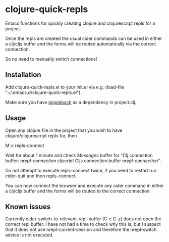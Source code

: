 clojure-quick-repls
===================

Emacs functions for quickly creating clojure and clojurescript repls for a project. 

Once the repls are created the usual cider commands can be used in either a clj/cljs buffer and the forms will be routed automatically via the correct connection.

So no need to manually switch connections! 

Installation
------------

Add clojure-quick-repls.el to your init.el via e.g. (load-file "~/.emacs.d/clojure-quick-repls.el"). 

Make sure you have [piggieback](https://github.com/cemerick/piggieback) as a dependency in project.clj.


Usage
-----

Open any clojure file in the project that you wish to have clojure/clojurescript repls for, then 

M-x repls-connect

Wait for about 1 minute and check *Messages* buffer for "Clj connection buffer: *nrepl-connection cljscript* Cljs connection buffer *nrepl-connection*". 

Do not attempt to execute repls-connect twice, if you need to restart run cider-quit and then repls-connect. 

You can now connect the browser and execute any cider command in either a clj/cljs buffer and the forms will be routed to the correct connection.

Known issues
------------

Currently cider-switch-to-relevant-repl-buffer (C-c C-z) does not open the correct repl buffer. I have not had a time to check why this is, but I suspect that it does not use nrepl-current-session and therefore the nrepl-switch advice is not executed.



